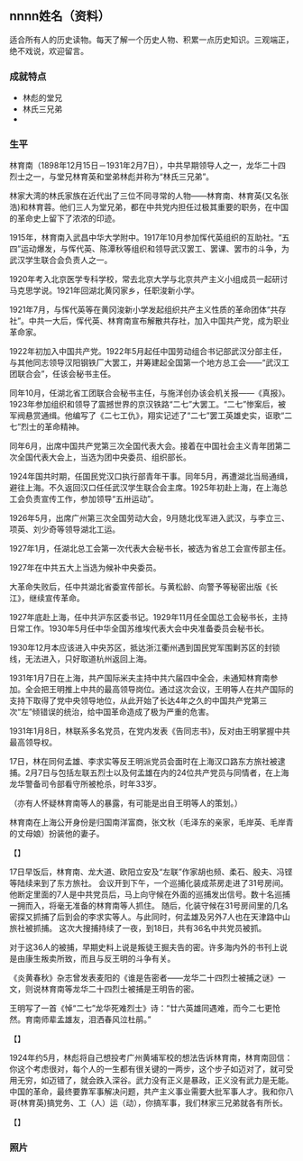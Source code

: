 ## nnnn姓名（资料）

适合所有人的历史读物。每天了解一个历史人物、积累一点历史知识。三观端正，绝不戏说，欢迎留言。  

### 成就特点

- 林彪的堂兄
- 林氏三兄弟
- ​


### 生平

林育南（1898年12月15日－1931年2月7日），中共早期领导人之一，龙华二十四烈士之一，与堂兄林育英和堂弟林彪并称为“林氏三兄弟”。

林家大湾的林氏家族在近代出了三位不同寻常的人物——林育南、林育英(又名张浩)和林育蓉。他们三人为堂兄弟，都在中共党内担任过极其重要的职务，在中国的革命史上留下了浓浓的印迹。



1915年，林育南入武昌中华大学附中。1917年10月参加恽代英组织的互助社。“五四”运动爆发，与恽代英、陈潭秋等组织和领导武汉罢工、罢课、罢市的斗争，为武汉学生联合会负责人之一。

1920年考入北京医学专科学校，常去北京大学与北京共产主义小组成员一起研讨马克思学说。1921年回湖北黄冈家乡，任职浚新小学。

1921年7月，与恽代英等在黄冈浚新小学发起组织共产主义性质的革命团体“共存社”。中共一大后，恽代英、林育南宣布解散共存社，加入中国共产党，成为职业革命家。

1922年初加入中国共产党。1922年5月起任中国劳动组合书记部武汉分部主任，与其他同志领导汉阳钢铁厂大罢工，并筹建起全国第一个地方总工会——“武汉工团联合会”，任该会秘书主任。

同年10月，任湖北省工团联合会秘书主任，与施洋创办该会机关报——《真报》。1923年参加组织和领导了震撼世界的京汉铁路“二七”大罢工。“二七”惨案后，被军阀悬赏通缉。他编写了《二七工仇》，翔实记述了“二七”罢工英雄史实，讴歌“二七”烈士的革命精神。

同年6月，出席中国共产党第三次全国代表大会。接着在中国社会主义青年团第二次全国代表大会上，当选为团中央委员、组织部长。



1924年国共时期，任国民党汉口执行部青年干事。同年5月，再遭湖北当局通缉，避往上海。不久返回汉口任任武汉学生联合会主席。1925年初赴上海，在上海总工会负责宣传工作，参加领导“五卅运动”。

1926年5月，出席广州第三次全国劳动大会，9月随北伐军进入武汉，与李立三、项英、刘少奇等领导湖北工运。

1927年1月，任湖北总工会第一次代表大会秘书长，被选为省总工会宣传部主任。

1927年在中共五大上当选为候补中央委员。

大革命失败后，任中共湖北省委宣传部长。与黄松龄、向警予等秘密出版《长江》，继续宣传革命。

1927年底赴上海，任中共沪东区委书记。1929年11月任全国总工会秘书长，主持日常工作。1930年5月任中华全国苏维埃代表大会中央准备委员会秘书长。

1930年12月本应该进入中央苏区，抵达浙江衢州遇到国民党军围剿苏区的封锁线，无法进入，只好取道杭州返回上海。

1931年1月7日在上海，共产国际米夫主持中共六届四中全会，未通知林育南参加。全会把王明推上中共的最高领导岗位。通过这次会议，王明等人在共产国际的支持下取得了党中央领导地位，从此开始了长达4年之久的中国共产党第三次“左”倾错误的统治，给中国革命造成了极为严重的危害。



1931年1月8日，林联系多名党员，在党内发表《告同志书》，反对由王明掌握中共最高领导权。

17日，林在同何孟雄、李求实等反王明派党员会面时在上海汉口路东方旅社被逮捕。2月7日与包括左联五烈士以及何孟雄在内的24位共产党员与同情者，在上海龙华警备司令部看守所被枪杀，时年33岁。

（亦有人怀疑林育南等人的暴露，有可能是出自王明等人的策划。）

林育南在上海公开身份是归国南洋富商，张文秋（毛泽东的亲家，毛岸英、毛岸青的丈母娘）扮装他的妻子。

【】

17日早饭后，林育南、龙大道、欧阳立安及“左联”作家胡也频、柔石、殷夫、冯铿等陆续来到了东方旅社。 会议开到下午，一个巡捕化装成茶房走进了31号房间。他断定里面的7人是中共党员后，马上向守候在外面的巡捕发出信号。数十名巡捕一拥而入，将毫无准备的林育南等人抓住。 随后，化装守候在31号房间里的几名密探又抓捕了后到会的李求实等人。与此同时，何孟雄及另外7人也在天津路中山旅社被抓捕。 这次大搜捕持续了一夜，到18日，共有36名中共党员被抓。

对于这36人的被捕，早期史料上说是叛徒王掘夫告的密。许多海内外的书刊上说是由康生叛卖所致，而且与反王明的斗争有关。

《炎黄春秋》杂志曾发表麦阳的《谁是告密者——龙华二十四烈士被捕之谜》一文，则说林育南等龙华二十四烈士被捕是王明告的密。

王明写了一首《悼“二七”龙华死难烈士》诗：“廿六英雄同遇难，而今二七更怆然。育南师辈孟雄友，泪洒春风泣杜鹃。”



【】

1924年约5月，林彪将自己想投考广州黄埔军校的想法告诉林育南，林育南回信：
你这个考虑很对，每个人的一生都有很关键的一两步，这个步子如迈对了，就可受用无穷，如迈错了，就会跌入深谷。武力没有正义是暴政，正义没有武力是无能。中国的革命，最终要靠军事解决问题，共产主义事业需要大批军事人才。我和你八哥(林育英)搞党务、工（人）运（动），你搞军事，我们林家三兄弟就各有所长。



【】

### 照片

